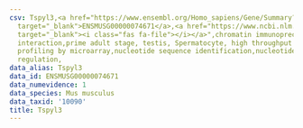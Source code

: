 ```yaml
---
csv: Tspyl3,<a href="https://www.ensembl.org/Homo_sapiens/Gene/Summary?db=core;g=ENSMUSG00000074671"
  target="_blank">ENSMUSG00000074671</a>,<a href="https://www.ncbi.nlm.nih.gov/pubmed/23834426"
  target="_blank"><i class="fas fa-file"></i></a>",chromatin immunoprecipitation assay,direct
  interaction,prime adult stage, testis, Spermatocyte, high throughput transcription
  profiling by microarray,nucleotide sequence identification,nucleotide sequence identification,transcriptional
  regulation,
data_alias: Tspyl3
data_id: ENSMUSG00000074671
data_numevidence: 1
data_species: Mus musculus
data_taxid: '10090'
title: Tspyl3
---
```

